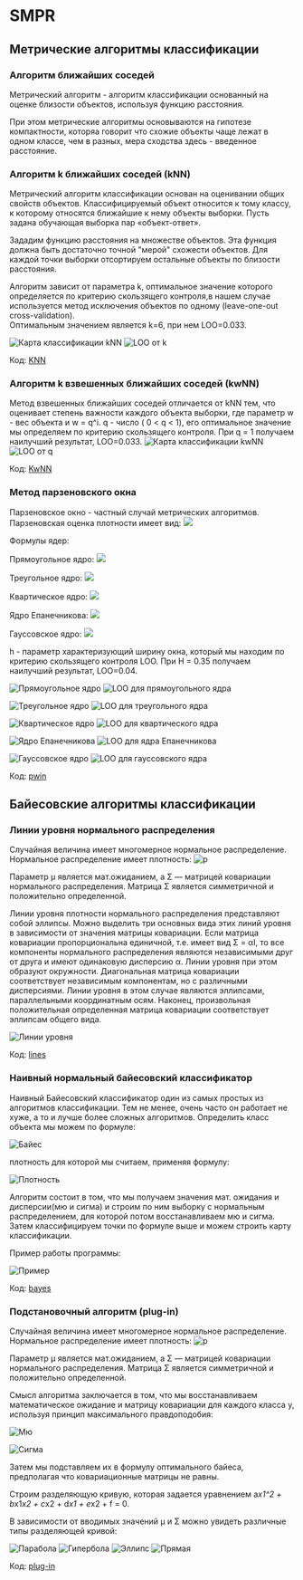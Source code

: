 # SMPR
## Метрические алгоритмы классификации  
###		Алгоритм ближайших соседей  
Метрический алгоритм - алгоритм классификации основанный на оценке близости объектов, используя функцию расстояния. 

При этом метрические алгоритмы основываются на гипотезе компактности, которяа говорит что схожие объекты чаще лежат в одном классе, чем в разных, мера сходства здесь - введенное расстояние.
### Алгоритм k ближайших соседей (kNN)  
Метрический алгоритм классификации основан на оценивании общих свойств объектов. Классифицируемый объект относится к тому классу, к которому относятся ближайшие к нему объекты выборки. 
Пусть задана обучающая выборка пар «объект-ответ».

Зададим функцию расстояния на множестве объектов. Эта функция должна быть достаточно точной "мерой" схожести объектов. Для каждой точки выборки отсортируем остальные объекты по близости расстояния. 


Алгоритм зависит от параметра k, оптимальное значение которого определяется по критерию скользящего контроля,в нашем случае используется метод исключения объектов по одному (leave-one-out cross-validation).  
Оптимальным значением является k=6, при нем LOO=0.033.

![Карта классификации kNN](https://github.com/FerideM/SMPR/blob/master/knn%20map.JPG)
![LOO от k](https://github.com/FerideM/SMPR/blob/master/LOO%20k.JPG)  

Код: [KNN](https://github.com/FerideM/SMPR/blob/master/All%20KNN.R)

### Алгоритм k взвешенных ближайших соседей (kwNN)  
Метод взвешенных ближайших соседей отличается от kNN тем, что оценивает степень важности каждого объекта выборки, где параметр w - вес объекта и w = q^i. q - число ( 0 < q < 1), его оптимальное значение мы определяем по критерию скользящего контроля.  При q = 1 получаем наилучший результат, LOO=0.033.
![Карта классификации kwNN](https://github.com/FerideM/SMPR/blob/master/kwnn%20map.JPG)
![LOO от q](https://github.com/FerideM/SMPR/blob/master/LOO%20q.JPG)  

Код: [KwNN](https://github.com/FerideM/SMPR/blob/master/All%20KWNN.R)

### Метод парзеновского окна
Парзеновское окно - частный случай метрических алгоритмов.
Парзеновская оценка плотности имеет вид:
![](https://github.com/FerideM/SMPR/blob/master/PWindw.gif)

Формулы ядер:

Прямоугольное ядро: ![](https://github.com/FerideM/SMPR/blob/master/15.gif)

Треугольное ядро: ![](https://github.com/FerideM/SMPR/blob/master/13.gif)

Квартическое ядро: ![](https://github.com/FerideM/SMPR/blob/master/12121.gif)

Ядро Епанечникова: ![](https://github.com/FerideM/SMPR/blob/master/11.gif)

Гауссовское ядро: ![](https://github.com/FerideM/SMPR/blob/master/14.gif)

h - параметр характеризующий ширину окна, который мы находим по критерию скользящего контроля LOO.
При H = 0.35 получаем наилучший результат, LOO=0.04.

![Прямоугольное ядро](https://github.com/FerideM/SMPR/blob/master/map%20rect.JPG)
![LOO для прямоугольного ядра](https://github.com/FerideM/SMPR/blob/master/LOO%20h%20rect.JPG)

![Треугольное ядро](https://github.com/FerideM/SMPR/blob/master/map%20triang.JPG)
![LOO для треугольного ядра](https://github.com/FerideM/SMPR/blob/master/LOO%20h%20triang.JPG)

![Квартическое ядро](https://github.com/FerideM/SMPR/blob/master/quart%20map.JPG)
![LOO для квартического ядра](https://github.com/FerideM/SMPR/blob/master/LOO%20h%20quartic.JPG)

![Ядро Епанечникова](https://github.com/FerideM/SMPR/blob/master/epanech%20map.JPG)
![LOO для ядра Епанечникова](https://github.com/FerideM/SMPR/blob/master/LOO%20h%20epanech.JPG)

![Гауссовское ядро](https://github.com/FerideM/SMPR/blob/master/gauss%20map1.JPG)
![LOO для гауссовского ядра](https://github.com/FerideM/SMPR/blob/master/LOO%20h%20gauss.JPG)

Код: [pwin](https://github.com/FerideM/SMPR/blob/master/pwindow.R)

## Байесовские алгоритмы классификации  
###	Линии уровня нормального распределения

Случайная величина имеет многомерное нормальное распределение. Нормальное распределение имеет плотность:
![p](https://github.com/FerideM/SMPR/blob/master/p.JPG)

Параметр µ является мат.ожиданием, а Σ — матрицей ковариации нормального распределения.
Матрица Σ является симметричной и положительно определенной.

Линии уровня плотности нормального распределения представляют собой эллипсы. Можно выделить три основных
вида этих линий уровня в зависимости от значения матрицы ковариации. Если матрица
ковариации пропорциональна единичной, т.е. имеет вид Σ = αI, то все компоненты нормального
распределения являются независимыми друг от друга и имеют одинаковую дисперсию α. Линии
уровня при этом образуют окружности. Диагональная матрица ковариации соответствует независимым компонентам, но с различными дисперсиями. Линии уровня в этом случае являются эллипсами, параллельными координатным осям. Наконец, произвольная положительная определенная
матрица ковариации соответствует эллипсам общего вида.

![Линии уровня](https://github.com/FerideM/SMPR/blob/master/lines.JPG)

Код: [lines](https://github.com/FerideM/SMPR/blob/master/levline.R)

###	Наивный нормальный байесовский классификатор
Наивный Байесовский классификатор один из самых простых из алгоритмов классификации. Тем не менее, очень часто он работает не хуже, а то и лучше более сложных алгоритмов.
Определить класс объекта мы можем по формуле: 

![Байес](https://github.com/FerideM/SMPR/blob/master/a1.gif)

плотность для которой мы считаем, применяя формулу:

![Плотность](https://github.com/FerideM/SMPR/blob/master/p1.gif)

Алгоритм состоит в том, что мы получаем значения мат. ожидания и дисперсии(мю и сигма) и строим по ним выборку с нормальным распределением, для которой потом восстанавливаем мю и сигма. Затем классифицируем точки по формуле выше и можем строить карту классификации.

Пример работы программы:

![Пример](https://github.com/FerideM/SMPR/blob/master/naive.JPG)

Код: [bayes](https://github.com/FerideM/SMPR/blob/master/naive%20bayes.R)

###	Подстановочный алгоритм (plug-in)
Случайная величина имеет многомерное нормальное распределение. Нормальное распределение имеет плотность:
![p](https://github.com/FerideM/SMPR/blob/master/p.JPG)

Параметр µ является мат.ожиданием, а Σ — матрицей ковариации нормального распределения.
Матрица Σ является симметричной и положительно определенной.

Смысл алгоритма заключается в том, что мы восстанавливаем математическое ожидание и матрицу ковариации для каждого класса y, используя принцип максимального правдоподобия:

![Мю](https://github.com/FerideM/SMPR/blob/master/mu.gif)

![Сигма](https://github.com/FerideM/SMPR/blob/master/sg.gif)

Затем мы подставляем их в формулу оптимального байеса, предполагая что ковариационные матрицы не равны.

Строим разделяющую кривую, которая задается уравнением a*x1^2 + b*x1*x2 + c*x2 + d*x1 + e*x2 + f = 0.

В зависимости от вводимых значений µ и Σ можно увидеть различные типы разделяющей кривой:

![Парабола](https://github.com/FerideM/SMPR/blob/master/plg1.JPG)
![Гипербола](https://github.com/FerideM/SMPR/blob/master/plg2.JPG)
![Эллипс](https://github.com/FerideM/SMPR/blob/master/plg3.JPG)
![Прямая](https://github.com/FerideM/SMPR/blob/master/plg4.JPG)

Код: [plug-in](https://github.com/FerideM/SMPR/blob/master/plug-in.R)
